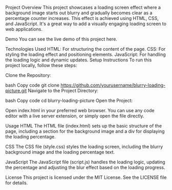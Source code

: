 Project Overview
This project showcases a loading screen effect where a background image starts out blurry and gradually becomes clear as a percentage counter increases. This effect is achieved using HTML, CSS, and JavaScript. It's a great way to add a visually engaging loading screen to web applications.

Demo
You can see the live demo of this project here.

Technologies Used
HTML: For structuring the content of the page.
CSS: For styling the loading effect and positioning elements.
JavaScript: For handling the loading logic and dynamic updates.
Setup Instructions
To run this project locally, follow these steps:

Clone the Repository:

bash
Copy code
git clone https://github.com/yourusername/blurry-loading-picture.git
Navigate to the Project Directory:

bash
Copy code
cd blurry-loading-picture
Open the Project:

Open index.html in your preferred web browser. You can use any code editor with a live server extension, or simply open the file directly.

Usage
HTML
The HTML file (index.html) sets up the basic structure of the page, including a section for the background image and a div for displaying the loading percentage.

CSS
The CSS file (style.css) styles the loading screen, including the blurry background image and the loading percentage text.

JavaScript
The JavaScript file (script.js) handles the loading logic, updating the percentage and adjusting the blur effect based on the loading progress.

License
This project is licensed under the MIT License. See the LICENSE file for details.



